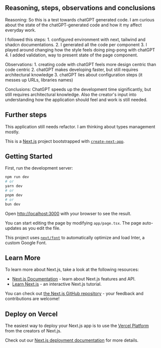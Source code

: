 ## Reasoning, steps, observations and conclusions

Reasoning:
    So this is a test towards chatGPT generated code. I am curious about the state
    of the chatGPT-generated code and how it my affect everyday work.

I followed this steps:
    1. configured environment with next, tailwind and shadcn documentations.
    2. I generated all the code per component
    3. I played around changing how the style feels doing ping-pong with chatGPT
    4. I added validation, way to present state of the page component.

Observations:
    1. creating code with chatGPT feels more design centric than code centric
    2. chatGPT makes developing faster, but still requires architectural knowledge
    3. chatGPT lies about configuration steps (it messes up URLs, libraries names)

Conclusions:
    ChatGPT speeds up the development time significantly, but still requires 
    architectural knowledge. Also the creator's input into understanding how 
    the application should feel and work is still needed. 

## Further steps

This application still needs refactor. I am thinking about types management mostly. 

This is a [Next.js](https://nextjs.org/) project bootstrapped with [`create-next-app`](https://github.com/vercel/next.js/tree/canary/packages/create-next-app).

## Getting Started

First, run the development server:

```bash
npm run dev
# or
yarn dev
# or
pnpm dev
# or
bun dev
```

Open [http://localhost:3000](http://localhost:3000) with your browser to see the result.

You can start editing the page by modifying `app/page.tsx`. The page auto-updates as you edit the file.

This project uses [`next/font`](https://nextjs.org/docs/basic-features/font-optimization) to automatically optimize and load Inter, a custom Google Font.

## Learn More

To learn more about Next.js, take a look at the following resources:

- [Next.js Documentation](https://nextjs.org/docs) - learn about Next.js features and API.
- [Learn Next.js](https://nextjs.org/learn) - an interactive Next.js tutorial.

You can check out [the Next.js GitHub repository](https://github.com/vercel/next.js/) - your feedback and contributions are welcome!

## Deploy on Vercel

The easiest way to deploy your Next.js app is to use the [Vercel Platform](https://vercel.com/new?utm_medium=default-template&filter=next.js&utm_source=create-next-app&utm_campaign=create-next-app-readme) from the creators of Next.js.

Check out our [Next.js deployment documentation](https://nextjs.org/docs/deployment) for more details.
